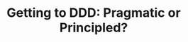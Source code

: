 ---
title: "Getting to DDD: Pragmatic or Principled?"
description: ""
topics:
- 
youtube: "q6Tlb7wtoE4"
type: tv-episode
Date: '2020-03-30'
episode: 0007
---